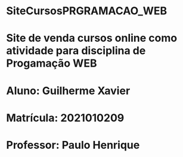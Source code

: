 # SiteCursosPRGRAMACAO_WEB
# Site de venda cursos online como atividade para disciplina de Progamação WEB
# Aluno: Guilherme Xavier
# Matrícula: 2021010209
# Professor: Paulo Henrique
